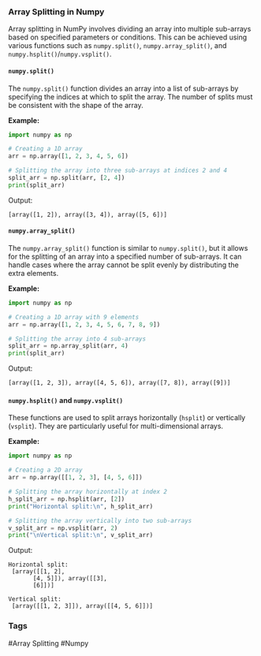 ### Array Splitting in Numpy

Array splitting in NumPy involves dividing an array into multiple sub-arrays based on specified parameters or conditions. This can be achieved using various functions such as `numpy.split()`, `numpy.array_split()`, and `numpy.hsplit()`/`numpy.vsplit()`.

#### `numpy.split()`

The `numpy.split()` function divides an array into a list of sub-arrays by specifying the indices at which to split the array. The number of splits must be consistent with the shape of the array.

**Example:**

```python
import numpy as np

# Creating a 1D array
arr = np.array([1, 2, 3, 4, 5, 6])

# Splitting the array into three sub-arrays at indices 2 and 4
split_arr = np.split(arr, [2, 4])
print(split_arr)
```

Output:
```
[array([1, 2]), array([3, 4]), array([5, 6])]
```

#### `numpy.array_split()`

The `numpy.array_split()` function is similar to `numpy.split()`, but it allows for the splitting of an array into a specified number of sub-arrays. It can handle cases where the array cannot be split evenly by distributing the extra elements.

**Example:**

```python
import numpy as np

# Creating a 1D array with 9 elements
arr = np.array([1, 2, 3, 4, 5, 6, 7, 8, 9])

# Splitting the array into 4 sub-arrays
split_arr = np.array_split(arr, 4)
print(split_arr)
```

Output:
```
[array([1, 2, 3]), array([4, 5, 6]), array([7, 8]), array([9])]
```

#### `numpy.hsplit()` and `numpy.vsplit()`

These functions are used to split arrays horizontally (`hsplit`) or vertically (`vsplit`). They are particularly useful for multi-dimensional arrays.

**Example:**

```python
import numpy as np

# Creating a 2D array
arr = np.array([[1, 2, 3], [4, 5, 6]])

# Splitting the array horizontally at index 2
h_split_arr = np.hsplit(arr, [2])
print("Horizontal split:\n", h_split_arr)

# Splitting the array vertically into two sub-arrays
v_split_arr = np.vsplit(arr, 2)
print("\nVertical split:\n", v_split_arr)
```

Output:
```
Horizontal split:
 [array([[1, 2],
       [4, 5]]), array([[3],
       [6]])]

Vertical split:
 [array([[1, 2, 3]]), array([[4, 5, 6]])]
```

### Tags

#Array Splitting #Numpy